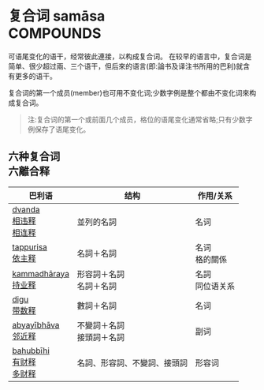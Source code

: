 # 复合词 samāsa<br>COMPOUNDS

可语尾变化的语干，经常彼此連接，以构成复合词。
在较早的语言中，复合词是简单、很少超过兩、三个语干，但后來的语言(即:論书及译注书所用的巴利)就含有更多的语干。

复合词的第一个成员(member)也可用不变化词;少数字例是整个都由不变化词來构成复合词。

>注:复合词的第一个或前面几个成员，格位的语尾变化通常省略;只有少数字例保存了语尾变化。

## 六种复合词<br>六離合释
|巴利语|结构|作用/关系|
|---|--|-|
|[dvanda](1_dvanda.md)<br>[相违释](1_dvanda.md)<br>[相连释](1_dvanda.md)|並列的名詞|名词|
|[tappurisa](2_tappurisa.md)<br>[依主释](./2_tappurisa.md)|名詞＋名詞|名词<br>格的關係|
|[kammadhāraya](3_kammadhāraya.md)<br>[持业释](3_kammadhāraya.md)|形容詞＋名詞<br>名詞＋名詞|名詞<br>同位语关系|
|[digu](4_digu.md)<br>[带数释](4_digu.md)|數詞＋名詞|名词|
|[abyayībhāva](5_abyayībhāva.md)<br>[邻近释](5_abyayībhāva.md)|不變詞＋名詞<br>接頭詞＋名詞|副词|
|[bahubbīhi](6_bahubbīhi.md)<br>[有财释](6_bahubbīhi.md)<br>[多财释](6_bahubbīhi.md)|名詞、形容詞、不變詞、接頭詞|形容词|




